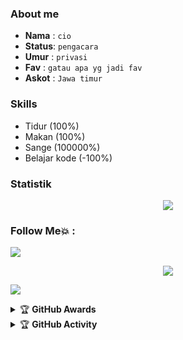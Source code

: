 ### About me
- **Nama**  : `cio`
- **Status**: `pengacara`
- **Umur**  : `privasi`
- **Fav**   : `gatau apa yg jadi fav`
- **Askot**  : `Jawa timur`

### Skills
- Tidur (100%)
- Makan (100%)
- Sange (100000%)
- Belajar kode (-100%)

### Statistik
<p align="center"><a href="https://github.com/cioyourfvboynih"><img src="https://github-readme-stats.vercel.app/api?username=cioyourfvboynih&show_icons=true&theme=radical"></a></p>


### Follow Me💥 :
</p>
<img src="https://user-images.githubusercontent.com/73097560/115834477-dbab4500-a447-11eb-908a-139a6edaec5c.gif">
    <p align="center"> 
    <a href="https://t.me/cioyourfvboy" target="blank"><img src="https://img.icons8.com/nolan/55/telegram-app.png" /></a>
    <p align="center"> 
</p>
<img src="https://user-images.githubusercontent.com/73097560/115834477-dbab4500-a447-11eb-908a-139a6edaec5c.gif">
    <p align="center"> 

<details>
    <summary>&#127942 <b>GitHub Awards</b></summary><br/>

![Github Trophy](https://github-profile-trophy.vercel.app/?username=cioyourfvboynih)

</details>

<details>
    <summary>&#127942 <b>GitHub Activity</b></summary><br/>

![Metrics](https://metrics.lecoq.io/cioyourfvboynih?template=classic&repositories.forks=true&languages=1&languages.colors=github&languages.threshold=0%25&config.timezone=Asia%2FJakarta)

</details>
